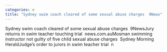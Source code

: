 ```yaml
---
categories: e
title: "Sydney swim coach cleared of some sexual abuse charges  9News"
---
```

Sydney swim coach cleared of some sexual abuse charges&nbsp;&nbsp;9NewsJury returns in swim teacher touching trial&nbsp;&nbsp;news.com.auMosman swimming instructor not guilty of five child sexual abuse charges&nbsp;&nbsp;Sydney Morning HeraldJudge’s order to jurors in swim teacher trial&nbsp;&nbsp;n
